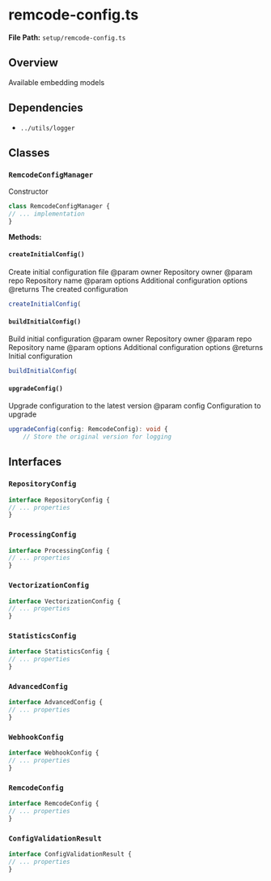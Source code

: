 # remcode-config.ts

**File Path:** `setup/remcode-config.ts`

## Overview

Available embedding models

## Dependencies

- `../utils/logger`

## Classes

### `RemcodeConfigManager`

Constructor

```typescript
class RemcodeConfigManager {
// ... implementation
}
```

**Methods:**

#### `createInitialConfig()`

Create initial configuration file
@param owner Repository owner
@param repo Repository name
@param options Additional configuration options
@returns The created configuration

```typescript
createInitialConfig(
```

#### `buildInitialConfig()`

Build initial configuration
@param owner Repository owner
@param repo Repository name
@param options Additional configuration options
@returns Initial configuration

```typescript
buildInitialConfig(
```

#### `upgradeConfig()`

Upgrade configuration to the latest version
@param config Configuration to upgrade

```typescript
upgradeConfig(config: RemcodeConfig): void {
    // Store the original version for logging
```

## Interfaces

### `RepositoryConfig`

```typescript
interface RepositoryConfig {
// ... properties
}
```

### `ProcessingConfig`

```typescript
interface ProcessingConfig {
// ... properties
}
```

### `VectorizationConfig`

```typescript
interface VectorizationConfig {
// ... properties
}
```

### `StatisticsConfig`

```typescript
interface StatisticsConfig {
// ... properties
}
```

### `AdvancedConfig`

```typescript
interface AdvancedConfig {
// ... properties
}
```

### `WebhookConfig`

```typescript
interface WebhookConfig {
// ... properties
}
```

### `RemcodeConfig`

```typescript
interface RemcodeConfig {
// ... properties
}
```

### `ConfigValidationResult`

```typescript
interface ConfigValidationResult {
// ... properties
}
```

